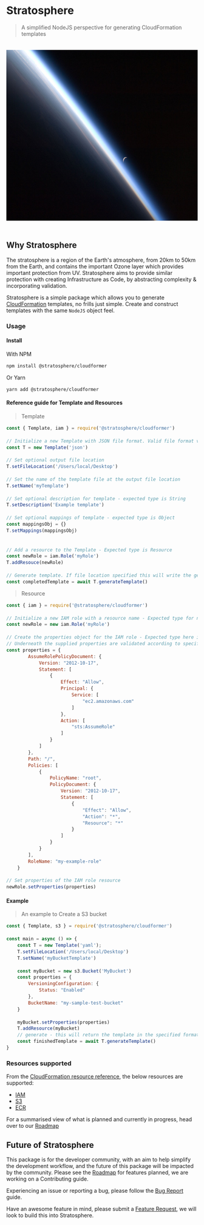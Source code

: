 # Stratosphere

> A simplified NodeJS perspective for generating CloudFormation templates

<div align="center" style="padding-top: 20px;  padding-bottom: 20px;">
	<img src="assets/stratosphere.png" alt="Item" height="450px">
</div>

## Why Stratosphere

The stratosphere is a region of the Earth's atmosphere, from 20km to 50km from the Earth, and contains the important Ozone layer which provides important protection from UV. Stratosphere aims to provide similar protection with creating Infrastructure as Code, by abstracting complexity & incorporating validation.

Stratosphere is a simple package which allows you to generate [CloudFormation](https://aws.amazon.com/cloudformation/) templates, no frills just simple. Create and construct templates with the same `NodeJS` object feel.

### Usage

#### Install

With NPM

```bash
npm install @stratosphere/cloudformer
```

Or Yarn

```
yarn add @stratosphere/cloudformer
```

#### Reference guide for Template and Resources

> Template

```javascript
const { Template, iam } = require('@stratosphere/cloudformer')

// Initialize a new Template with JSON file format. Valid file format values are JSON and YAML
const T = new Template('json')

// Set optional output file location
T.setFileLocation('/Users/local/Desktop')

// Set the name of the template file at the output file location
T.setName('myTemplate')

// Set optional description for template - expected type is String
T.setDescription('Example template')

// Set optional mappings of template - expected type is Object
const mappingsObj = {}
T.setMappings(mappingsObj)


// Add a resource to the Template - Expected type is Resource
const newRole = iam.Role('myRole')
T.addResouce(newRole)

// Generate template. If file location specified this will write the generate template output to the file location
const completedTemplate = await T.generateTemplate()
```

> Resource

```javascript
const { iam } = require('@stratosphere/cloudformer')

// Initialize a new IAM role with a resource name - Expected type for name is String
const newRole = new iam.Role('myRole')

// Create the properties object for the IAM role - Expected type here is an Object of properties
// Underneath the supplied properties are validated according to specification for expected properties, property type and required properties
const properties = {
        AssumeRolePolicyDocument: {
            Version: "2012-10-17",
            Statement: [
                {
                    Effect: "Allow",
                    Principal: {
                        Service: [
                            "ec2.amazonaws.com"
                        ]
                    },
                    Action: [
                        "sts:AssumeRole"
                    ]
                }
            ]
        },
        Path: "/",
        Policies: [
            {
                PolicyName: "root",
                PolicyDocument: {
                    Version: "2012-10-17",
                    Statement: [
                        {
                            "Effect": "Allow",
                            "Action": "*",
                            "Resource": "*"
                        }
                    ]
                }
            }
        ],
        RoleName: "my-example-role"
    }

// Set properties of the IAM role resource
newRole.setProperties(properties)
```

#### Example

> An example to Create a S3 bucket

```javascript
const { Template, s3 } = require('@stratosphere/cloudformer')

const main = async () => {
    const T = new Template('yaml');
    T.setFileLocation('/Users/local/Desktop')
    T.setName('myBucketTemplate')

    const myBucket = new s3.Bucket('MyBucket')
    const properties = {
        VersioningConfiguration: {
            Status: "Enabled"
        },
        BucketName: "my-sample-test-bucket"
    }

    myBucket.setProperties(properties)
    T.addResource(myBucket)
    // generate - this will return the template in the specified format
    const finishedTemplate = await T.generateTemplate()
}
```

### Resources supported

From the [CloudFormation resource reference](https://docs.aws.amazon.com/AWSCloudFormation/latest/UserGuide/aws-template-resource-type-ref.html), the below resources are supported:

- [IAM](https://docs.aws.amazon.com/AWSCloudFormation/latest/UserGuide/AWS_IAM.html)
- [S3](https://docs.aws.amazon.com/AWSCloudFormation/latest/UserGuide/AWS_S3.html)
- [ECR](https://docs.aws.amazon.com/AWSCloudFormation/latest/UserGuide/AWS_ECR.html)

For a summarised view of what is planned and currently in progress, head over to our [Roadmap](https://github.com/and-cru/stratosphere/projects/1)

## Future of Stratosphere

This package is for the developer community, with an aim to help simplify the development workflow, and the future of this package will be impacted by the community. Please see the [Roadmap](https://github.com/and-cru/stratosphere/projects/1) for features planned, we are working on a Contributing guide.

Experiencing an issue or reporting a bug, please follow the [Bug Report](./.github/ISSUE_TEMPLATE/bug_report.md) guide.

Have an awesome feature in mind, please submit a [Feature Request](./.github/ISSUE_TEMPLATE/feature_request.md), we will look to build this into Stratosphere.